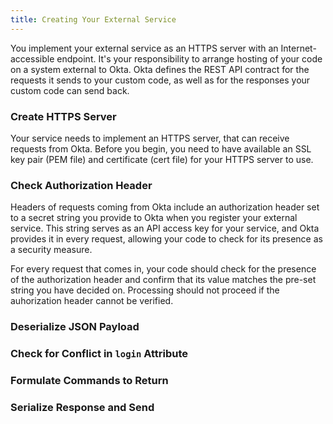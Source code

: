 ```yaml
---
title: Creating Your External Service
---
```


You implement your external service as an HTTPS server with an Internet-accessible endpoint. It's your responsibility to arrange hosting of your code on a system external to Okta. Okta defines the REST API contract for the requests it sends to your custom code, as well as for the responses your custom code can send back.

### Create HTTPS Server

Your service needs to implement an HTTPS server, that can receive requests from Okta. Before you begin, you need to have available an SSL key pair (PEM file) and certificate (cert file) for your HTTPS server to use.

<StackSelector snippet="create-https"/>

### Check Authorization Header

Headers of requests coming from Okta include an authorization header set to a secret string you provide to Okta when you register your external service. This string serves as an API access key for your service, and Okta provides it in every request, allowing your code to check for its presence as a security measure.

For every request that comes in, your code should check for the presence of the authorization header and confirm that its value matches the pre-set string you have decided on. Processing should not proceed if the auhorization header cannot be verified.

<StackSelector snippet="check-auth"/>

### Deserialize JSON Payload

<StackSelector snippet="deserialize"/>


### Check for Conflict in `login` Attribute

<StackSelector snippet="detect-conflict"/>


### Formulate Commands to Return

<StackSelector snippet="build-commands-object"/>

### Serialize Response and Send

<StackSelector snippet="serialize"/>

<NextSectionLink />

